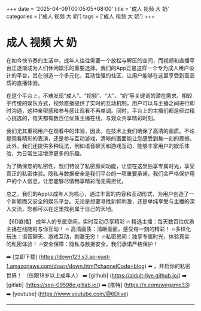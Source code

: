 +++
date = '2025-04-09T00:05:05+08:00'
title = '成人 视频 大 奶'
categories = ['成人 视频 大 奶']
tags = ['成人 视频 大 奶']
+++

# 成人 视频 大 奶

在如今快节奏的生活中，成年人往往需要一个放松与解压的空间，而视频和直播平台正逐渐成为人们休闲娱乐的重要选择。我们的App正是这样一个专为成人用户设计的平台，旨在创造一个多元化、互动性强的社区，让用户能够在这里享受到高品质的直播体验。

在这个平台上，不难发现“成人”、“视频”、“大”、“奶”等关键词的潜在需求。相较于传统的娱乐方式，视频直播提供了实时的互动机制，用户可以与主播之间进行即时沟通，这种亲密感和参与感让观看不再单调。同时，平台上的主播们都是经过精心挑选的，每天都有数百位优质主播在线，与观众共享精彩时刻。

我们尤其重视用户在观看中的体验，因此，在技术上我们确保了高清的画质。不论是观看精彩的表演，还是参与互动游戏，清晰的画面能让您感受到每一刻的震撼。此外，我们还提供多种玩法，例如语音聊天和游戏互动，能够丰富用户的娱乐体验，为日常生活增添更多的乐趣。

为了确保您的私密性，我们特设了私密房间功能，让您在这里独享专属时光，享受真正的私密体验。隐私与数据安全是我们平台的一项重要承诺，我们会严格保护用户的个人信息，让您能够尽情畅享精彩而无需担忧。

总之，我们的App以成年人为核心，通过丰富的内容和互动形式，为用户创造了一个新颖而又安全的娱乐平台。无论是想要寻找新鲜刺激，还是单纯享受与主播的深入交流，您都可以在这里找到属于自己的天地。

【6D直播】
成年人的专属空间，实时互动尽享精彩
🔥 精选主播：每天数百位优质主播在线随时与你互动！
🔥 高清画质：清晰画面，感受每一刻的精彩！
🔥多样化玩法：语音聊天、游戏互动，刺激无穷！
🔥私密房间：独享专属时光，体验真实的私密体验！
🔥安全保障：隐私与数据安全，我们承诺严格保护！

➡️ [立即下载] (https://down123.s3.ap-east-1.amazonaws.com/down/down.html?channelCode=blog) ⬅️ ，开启你的私密世界！
（仅限18岁以上成年人）
➡️ [github] (https://aldult-live.github.io/)
➡️ [gitlab] (https://seo-09598d.gitlab.io/)
➡️ [推特] (https://x.com/wegame33)
➡️ [youtube] (https://www.youtube.com/@6Dlive)

---
